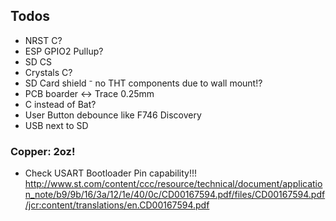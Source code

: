 ## Todos
- NRST C?
- ESP GPIO2 Pullup?
- SD CS
- Crystals C?
- SD Card shield
⁻ no THT components due to wall mount!?
- PCB boarder <-> Trace 0.25mm
- C instead of Bat?
- User Button debounce like F746 Discovery
- USB next to SD

### Copper: 2oz!

- Check USART Bootloader Pin capability!!! http://www.st.com/content/ccc/resource/technical/document/application_note/b9/9b/16/3a/12/1e/40/0c/CD00167594.pdf/files/CD00167594.pdf/jcr:content/translations/en.CD00167594.pdf

